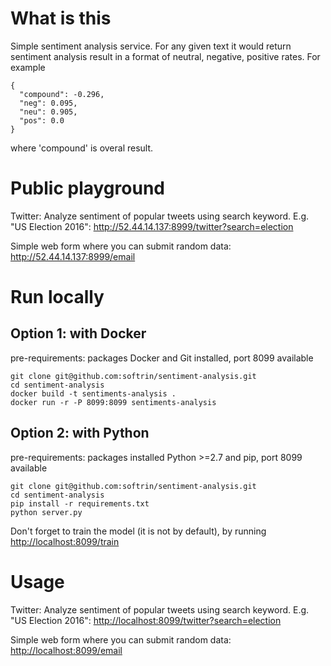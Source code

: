 # What is this
Simple sentiment analysis service. For any given text it would return sentiment analysis result in a format of neutral, negative, positive rates. For example

```
{
  "compound": -0.296,
  "neg": 0.095,
  "neu": 0.905,
  "pos": 0.0
}
```

where 'compound' is overal result.

# Public playground

Twitter: Analyze sentiment of popular tweets using search keyword. E.g. "US Election 2016": <http://52.44.14.137:8999/twitter?search=election>

Simple web form where you can submit random data: <http://52.44.14.137:8999/email>

# Run locally

## Option 1: with Docker

pre-requirements: packages Docker and Git installed, port 8099 available

```
git clone git@github.com:softrin/sentiment-analysis.git
cd sentiment-analysis
docker build -t sentiments-analysis .
docker run -r -P 8099:8099 sentiments-analysis
```

## Option 2: with Python

pre-requirements: packages installed Python >=2.7 and pip, port 8099 available

```
git clone git@github.com:softrin/sentiment-analysis.git
cd sentiment-analysis
pip install -r requirements.txt
python server.py
```

Don't forget to train the model (it is not by default), by running <http://localhost:8099/train>

# Usage

Twitter: Analyze sentiment of popular tweets using search keyword. E.g. "US Election 2016": <http://localhost:8099/twitter?search=election>

Simple web form where you can submit random data: <http://localhost:8099/email>
